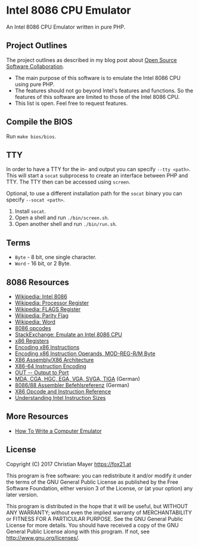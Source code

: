# Intel 8086 CPU Emulator

An Intel 8086 CPU Emulator written in pure PHP.

## Project Outlines

The project outlines as described in my blog post about [Open Source Software Collaboration](https://blog.fox21.at/2019/02/21/open-source-software-collaboration.html).

- The main purpose of this software is to emulate the Intel 8086 CPU using pure PHP.
- The features should not go beyond Intel's features and functions. So the features of this software are limited to those of the Intel 8086 CPU.
- This list is open. Feel free to request features.

## Compile the BIOS

Run `make bios/bios`.

## TTY

In order to have a TTY for the in- and output you can specify `--tty <path>`. This will start a `socat` subprocess to create an interface between PHP and TTY. The TTY then can be accessed using `screen`.

Optional, to use a different installation path for the `socat` binary you can specify `--socat <path>`.

1. Install `socat`.
2. Open a shell and run `./bin/screen.sh`.
3. Open another shell and run `./bin/run.sh`.

## Terms

- `Byte` - 8 bit, one single character.
- `Word` - 16 bit, or 2 Byte.

## 8086 Resources

- [Wikipedia: Intel 8086](https://en.wikipedia.org/wiki/Intel_8086)
- [Wikipedia: Processor Register](https://en.wikipedia.org/wiki/Processor_register)
- [Wikipedia: FLAGS Register](https://en.wikipedia.org/wiki/FLAGS_register)
- [Wikipedia: Parity Flag](https://en.wikipedia.org/wiki/Parity_flag)
- [Wikipedia: Word](https://en.wikipedia.org/wiki/Word_(computer_architecture))
- [8086 opcodes](http://www.mlsite.net/8086/)
- [StackExchange: Emulate an Intel 8086 CPU](https://codegolf.stackexchange.com/questions/4732/emulate-an-intel-8086-cpu)
- [x86 Registers](http://www.eecg.toronto.edu/~amza/www.mindsec.com/files/x86regs.html)
- [Encoding x86 Instructions](https://www-user.tu-chemnitz.de/~heha/viewchm.php/hs/x86.chm/x86.htm)
- [Encoding x86 Instruction Operands, MOD-REG-R/M Byte](http://www.c-jump.com/CIS77/CPU/x86/X77_0060_mod_reg_r_m_byte.htm)
- [X86 Assembly/X86 Architecture](https://en.wikibooks.org/wiki/X86_Assembly/X86_Architecture)
- [X86-64 Instruction Encoding](http://wiki.osdev.org/X86-64_Instruction_Encoding)
- [OUT -- Output to Port](https://pdos.csail.mit.edu/6.828/2010/readings/i386/OUT.htm)
- [MDA, CGA, HGC, EGA, VGA, SVGA, TIGA](https://www.tu-chemnitz.de/informatik/RA/news/stack/kompendium/vortraege_98/grafik/adaptertypen.html) (German)
- [8086/88 Assembler Befehlsreferenz](http://www.i8086.de/asm/8086-88-asm.html) (German)
- [X86 Opcode and Instruction Reference](http://ref.x86asm.net/coder32.html)
- [Understanding Intel Instruction Sizes](https://www.swansontec.com/sintel.html)

## More Resources

- [How To Write a Computer Emulator](https://fms.komkon.org/EMUL8/HOWTO.html)

## License

Copyright (C) 2017 Christian Mayer <https://fox21.at>

This program is free software: you can redistribute it and/or modify it under the terms of the GNU General Public License as published by the Free Software Foundation, either version 3 of the License, or (at your option) any later version.

This program is distributed in the hope that it will be useful, but WITHOUT ANY WARRANTY; without even the implied warranty of MERCHANTABILITY or FITNESS FOR A PARTICULAR PURPOSE. See the GNU General Public License for more details. You should have received a copy of the GNU General Public License along with this program. If not, see <http://www.gnu.org/licenses/>.
